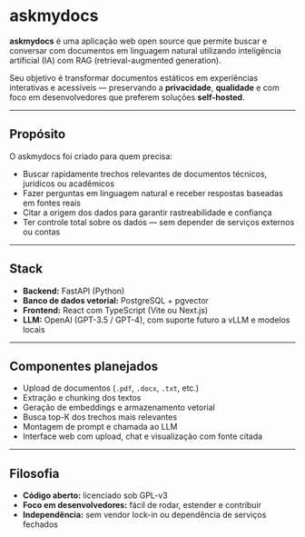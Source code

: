 # askmydocs

**askmydocs** é uma aplicação web open source que permite buscar e conversar com documentos em linguagem natural utilizando inteligência artificial (IA) com RAG (retrieval-augmented generation).

Seu objetivo é transformar documentos estáticos em experiências interativas e acessíveis — preservando a **privacidade**, **qualidade** e com foco em desenvolvedores que preferem soluções **self-hosted**.

---

## Propósito

O askmydocs foi criado para quem precisa:

- Buscar rapidamente trechos relevantes de documentos técnicos, jurídicos ou acadêmicos
- Fazer perguntas em linguagem natural e receber respostas baseadas em fontes reais
- Citar a origem dos dados para garantir rastreabilidade e confiança
- Ter controle total sobre os dados — sem depender de serviços externos ou contas

---

## Stack

- **Backend:** FastAPI (Python)
- **Banco de dados vetorial:** PostgreSQL + pgvector
- **Frontend:** React com TypeScript (Vite ou Next.js)
- **LLM:** OpenAI (GPT-3.5 / GPT-4), com suporte futuro a vLLM e modelos locais

---

## Componentes planejados

- Upload de documentos (`.pdf`, `.docx`, `.txt`, etc.)
- Extração e chunking dos textos
- Geração de embeddings e armazenamento vetorial
- Busca top-K dos trechos mais relevantes
- Montagem de prompt e chamada ao LLM
- Interface web com upload, chat e visualização com fonte citada

---

## Filosofia

- **Código aberto:** licenciado sob GPL-v3
- **Foco em desenvolvedores:** fácil de rodar, estender e contribuir
- **Independência:** sem vendor lock-in ou dependência de serviços fechados
